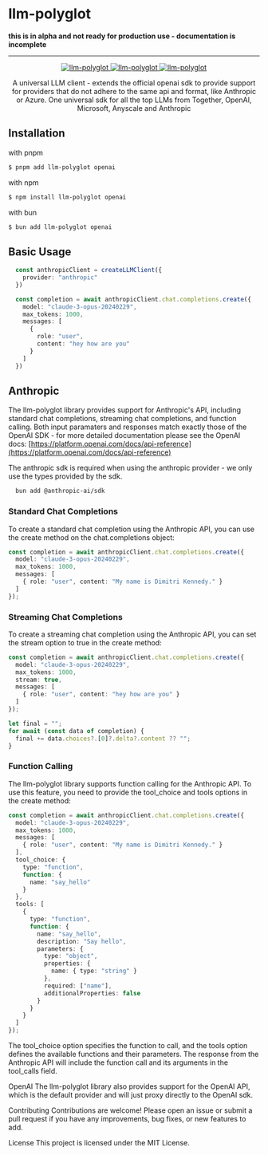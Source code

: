 # llm-polyglot

**this is in alpha and not ready for production use - documentation is incomplete**

---

<div align="center">
  <a aria-label="NPM version" href="https://twitter.com/dimitrikennedy">
    <img alt="llm-polyglot" src="https://img.shields.io/twitter/follow/dimitrikennedy?style=social&labelColor=000000">
  </a>
  <a aria-label="GH Issues" href="https://www.npmjs.com/package/llm-polyglot">
    <img alt="llm-polyglot" src="https://img.shields.io/github/issues/hack-dance/island-ai.svg?style=flat-square&labelColor=000000">
  </a>
  
  <a aria-label="NPM version" href="https://www.npmjs.com/package/llm-polyglot">
    <img alt="llm-polyglot" src="https://img.shields.io/npm/v/llm-polyglot.svg?style=flat-square&logo=npm&labelColor=000000&label=llm-polyglot">
  </a>
</div>


<p align="center">
  A universal LLM client - extends the official openai sdk to provide support for providers that do not adhere to the same api and format, like Anthropic or Azure. One universal sdk for all the top LLMs from Together, OpenAI, Microsoft, Anyscale and Anthropic
</p>

## Installation

with pnpm
```bash
$ pnpm add llm-polyglot openai
```
with npm
```bash
$ npm install llm-polyglot openai
```
with bun
```bash
$ bun add llm-polyglot openai
```


## Basic Usage
```typescript
  const anthropicClient = createLLMClient({
    provider: "anthropic"
  })

  const completion = await anthropicClient.chat.completions.create({
    model: "claude-3-opus-20240229",
    max_tokens: 1000,
    messages: [
      {
        role: "user",
        content: "hey how are you"
      }
    ]
  })
```


## Anthropic
The llm-polyglot library provides support for Anthropic's API, including standard chat completions, streaming chat completions, and function calling. Both input paramaters and responses match exactly those of the OpenAI SDK - for more detailed documentation please see the OpenAI docs: [https://platform.openai.com/docs/api-reference](https://platform.openai.com/docs/api-reference)


The anthropic sdk is required when using the anthropic provider - we only use the types provided by the sdk.
```bash
  bun add @anthropic-ai/sdk
```


### Standard Chat Completions
To create a standard chat completion using the Anthropic API, you can use the create method on the chat.completions object:

```typescript
const completion = await anthropicClient.chat.completions.create({
  model: "claude-3-opus-20240229",
  max_tokens: 1000,
  messages: [
    { role: "user", content: "My name is Dimitri Kennedy." }
  ]
});
```

### Streaming Chat Completions
To create a streaming chat completion using the Anthropic API, you can set the stream option to true in the create method:

```typescript
const completion = await anthropicClient.chat.completions.create({
  model: "claude-3-opus-20240229",
  max_tokens: 1000,
  stream: true,
  messages: [
    { role: "user", content: "hey how are you" }
  ]
});

let final = "";
for await (const data of completion) {
  final += data.choices?.[0]?.delta?.content ?? "";
}
```

### Function Calling
The llm-polyglot library supports function calling for the Anthropic API. To use this feature, you need to provide the tool_choice and tools options in the create method:
```typescript
const completion = await anthropicClient.chat.completions.create({
  model: "claude-3-opus-20240229",
  max_tokens: 1000,
  messages: [
    { role: "user", content: "My name is Dimitri Kennedy." }
  ],
  tool_choice: {
    type: "function",
    function: {
      name: "say_hello"
    }
  },
  tools: [
    {
      type: "function",
      function: {
        name: "say_hello",
        description: "Say hello",
        parameters: {
          type: "object",
          properties: {
            name: { type: "string" }
          },
          required: ["name"],
          additionalProperties: false
        }
      }
    }
  ]
});
```
The tool_choice option specifies the function to call, and the tools option defines the available functions and their parameters. The response from the Anthropic API will include the function call and its arguments in the tool_calls field.


OpenAI
The llm-polyglot library also provides support for the OpenAI API, which is the default provider and will just proxy directly to the OpenAI sdk.


Contributing
Contributions are welcome! Please open an issue or submit a pull request if you have any improvements, bug fixes, or new features to add.

License
This project is licensed under the MIT License.